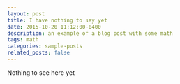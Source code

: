 ```yaml
---
layout: post
title: I have nothing to say yet
date: 2015-10-20 11:12:00-0400
description: an example of a blog post with some math
tags: math
categories: sample-posts
related_posts: false
---
```


Nothing to see here yet
